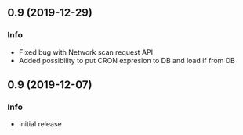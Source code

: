 <a name="0.91"></a>
## 0.9 (2019-12-29)

### Info

* Fixed bug with Network scan request API
* Added possibility to put CRON expresion to DB and load if from DB

<a name="0.9"></a>
## 0.9 (2019-12-07)

### Info

* Initial release
